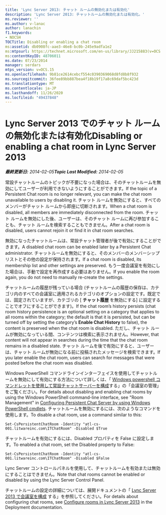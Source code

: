 ```yaml
---
title: 'Lync Server 2013: チャット ルームの無効化または有効化'
description: 'Lync Server 2013: チャットルームの無効化または有効化。'
ms.reviewer: ''
ms.author: v-lanac
author: lanachin
f1.keywords:
- NOCSH
TOCTitle: Disabling or enabling a chat room
ms:assetid: db0908fc-aae3-46e8-bc0b-245e9adfa1e2
ms:mtpsurl: https://technet.microsoft.com/en-us/library/JJ215883(v=OCS.15)
ms:contentKeyID: 48706011
ms.date: 07/23/2014
manager: serdars
mtps_version: v=OCS.15
ms.openlocfilehash: 9b81ce2614cebcf554c0390369068d8fd8b8f932
ms.sourcegitcommit: 36fee89bb887bea4f18b19f17a8c69daf5bc423d
ms.translationtype: MT
ms.contentlocale: ja-JP
ms.lasthandoff: 11/26/2020
ms.locfileid: "49437848"
---
```

# <a name="disabling-or-enabling-a-chat-room-in-lync-server-2013"></a><span data-ttu-id="8787a-103">Lync Server 2013 でのチャット ルームの無効化または有効化</span><span class="sxs-lookup"><span data-stu-id="8787a-103">Disabling or enabling a chat room in Lync Server 2013</span></span>

<div data-xmlns="http://www.w3.org/1999/xhtml">

<div class="topic" data-xmlns="http://www.w3.org/1999/xhtml" data-msxsl="urn:schemas-microsoft-com:xslt" data-cs="https://msdn.microsoft.com/">

<div data-asp="https://msdn2.microsoft.com/asp">



</div>

<div id="mainSection">

<div id="mainBody"><span data-ttu-id="8787a-104">

<span> </span></span><span class="sxs-lookup"><span data-stu-id="8787a-104">

<span> </span></span></span>

<span data-ttu-id="8787a-105">_**最終更新日:** 2014-02-05_</span><span class="sxs-lookup"><span data-stu-id="8787a-105">_**Topic Last Modified:** 2014-02-05_</span></span>

<span data-ttu-id="8787a-106">常設チャットルームのトピックが不要になった場合は、そのチャットルームを無効にしてユーザーが利用できないようにすることができます。</span><span class="sxs-lookup"><span data-stu-id="8787a-106">If the topic of a Persistent Chat room is no longer relevant, you can make the chat room unavailable to users by disabling it.</span></span> <span data-ttu-id="8787a-107">チャット ルームを無効にすると、すべてのメンバーがチャット ルームから即座に切断されます。</span><span class="sxs-lookup"><span data-stu-id="8787a-107">When a chat room is disabled, all members are immediately disconnected from the room.</span></span> <span data-ttu-id="8787a-108">チャット ルームを無効にした後、ユーザーは、そのチャット ルームに再び参加することも、チャット ルームを検索することもできません。</span><span class="sxs-lookup"><span data-stu-id="8787a-108">After a chat room is disabled, users cannot rejoin it or find it in chat room searches.</span></span>

<span data-ttu-id="8787a-109">無効になったチャットルームは、常設チャット管理者が後で有効にすることができます。</span><span class="sxs-lookup"><span data-stu-id="8787a-109">A disabled chat room can be enabled later by a Persistent Chat administrator.</span></span> <span data-ttu-id="8787a-110">チャットルームを無効にすると、そのメンバーのメンバーシップリストとその他の設定が保持されます。</span><span class="sxs-lookup"><span data-stu-id="8787a-110">If a chat room is disabled, its membership list and other settings are preserved.</span></span> <span data-ttu-id="8787a-111">もう一度会議室を有効にした場合は、手動で設定を再作成する必要はありません。</span><span class="sxs-lookup"><span data-stu-id="8787a-111">If you enable the room again, you do not need to manually re-create the settings.</span></span>

<span data-ttu-id="8787a-112">チャットルームの履歴が残っている場合 (チャットルームの履歴の保存は、カテゴリ内のすべての会議室に適用されるカテゴリのオプションの設定です。既定では、固定されていますが、カテゴリの [ **チャット履歴** を無効にする] に設定することでオフにすることができます)。</span><span class="sxs-lookup"><span data-stu-id="8787a-112">If the chat room’s history persists (chat room history persistence is an optional setting on a category that applies to all rooms within the category; the default is that it is persisted, but can be turned off by setting the category’s **Enable Chat History** to false), the content is preserved when the chat room is disabled.</span></span> <span data-ttu-id="8787a-113">ただし、チャット ルームが無効になっている間、コンテンツは検索に表示されません。</span><span class="sxs-lookup"><span data-stu-id="8787a-113">However, that content will not appear in searches during the time that the chat room remains in a disabled state.</span></span> <span data-ttu-id="8787a-114">チャット ルームを後で有効にすると、ユーザーは、チャット ルームが無効になる前に投稿されたメッセージを検索できます。</span><span class="sxs-lookup"><span data-stu-id="8787a-114">If you later enable the chat room, users can search for messages that were posted before the chat room was disabled.</span></span>

<span data-ttu-id="8787a-115">Windows PowerShell コマンドラインインターフェイスを使用してチャットルームを無効にして有効にする方法について詳しくは、「 [Windows powershell コマンドレットを使用して常設チャットサーバーを構成](configuring-persistent-chat-server-by-using-windows-powershell-cmdlets.md)する」の「会議室の管理」をご覧ください。</span><span class="sxs-lookup"><span data-stu-id="8787a-115">For details about disabling and enabling chat rooms by using the Windows PowerShell command-line interface, see "Room Management" in [Configuring Persistent Chat Server by using Windows PowerShell cmdlets](configuring-persistent-chat-server-by-using-windows-powershell-cmdlets.md).</span></span> <span data-ttu-id="8787a-116">チャットルームを無効にするには、次のようなコマンドを使用します。</span><span class="sxs-lookup"><span data-stu-id="8787a-116">To disable a chat room, use a command similar to this:</span></span>

    Set-CsPersistentChatRoom -Identity "atl-cs-001.litwareinc.com\ITChatRoom" -Disabled $True

<span data-ttu-id="8787a-117">チャットルームを有効にするには、Disabled プロパティを False に設定します。</span><span class="sxs-lookup"><span data-stu-id="8787a-117">To enabled a chat room, set the Disabled property to False:</span></span>

    Set-CsPersistentChatRoom -Identity "atl-cs-001.litwareinc.com\ITChatRoom" -Disabled $False

<span data-ttu-id="8787a-118">Lync Server コントロールパネルを使用して、チャットルームを有効または無効にすることはできません。</span><span class="sxs-lookup"><span data-stu-id="8787a-118">Note that chat rooms cannot be enabled or disabled by using the Lync Server Control Panel.</span></span>

<span data-ttu-id="8787a-119">チャットルームの設定の詳細については、展開ドキュメントの「 [Lync Server 2013 で会議室を構成](lync-server-2013-configure-rooms.md) する」を参照してください。</span><span class="sxs-lookup"><span data-stu-id="8787a-119">For details about configuring chat rooms, see [Configure rooms in Lync Server 2013](lync-server-2013-configure-rooms.md) in the Deployment documentation.</span></span>

<span data-ttu-id="8787a-120"></div>

<span> </span>

</div>

</div>

</span><span class="sxs-lookup"><span data-stu-id="8787a-120"></div>

<span> </span>

</div>

</div>

</span></span></div>


